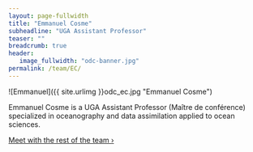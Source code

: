 ```yaml
---
layout: page-fullwidth
title: "Emmanuel Cosme"
subheadline: "UGA Assistant Professor"
teaser: ""
breadcrumb: true
header:
   image_fullwidth: "odc-banner.jpg"
permalink: /team/EC/
---
```


![Emmanuel]({{ site.urlimg }}odc_ec.jpg "Emmanuel Cosme")

Emmanuel Cosme is a UGA Assistant Professor (Maître de conférence) specialized in oceanography and data assimilation applied to ocean sciences. 

<a class="radius button small" href="{{ site.url }}{{ site.baseurl }}/team/">Meet with the rest of the team ›</a>


